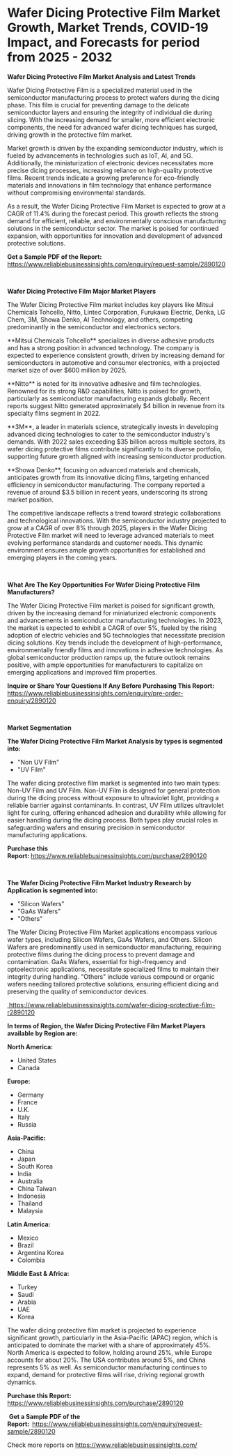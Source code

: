 <p><h1>Wafer Dicing Protective Film Market Growth, Market Trends, COVID-19 Impact, and Forecasts for period from 2025 - 2032</h1></p><p><strong>Wafer Dicing Protective Film Market Analysis and Latest Trends</strong></p>
<p><p>Wafer Dicing Protective Film is a specialized material used in the semiconductor manufacturing process to protect wafers during the dicing phase. This film is crucial for preventing damage to the delicate semiconductor layers and ensuring the integrity of individual die during slicing. With the increasing demand for smaller, more efficient electronic components, the need for advanced wafer dicing techniques has surged, driving growth in the protective film market.</p><p>Market growth is driven by the expanding semiconductor industry, which is fueled by advancements in technologies such as IoT, AI, and 5G. Additionally, the miniaturization of electronic devices necessitates more precise dicing processes, increasing reliance on high-quality protective films. Recent trends indicate a growing preference for eco-friendly materials and innovations in film technology that enhance performance without compromising environmental standards.</p><p>As a result, the Wafer Dicing Protective Film Market is expected to grow at a CAGR of 11.4% during the forecast period. This growth reflects the strong demand for efficient, reliable, and environmentally conscious manufacturing solutions in the semiconductor sector. The market is poised for continued expansion, with opportunities for innovation and development of advanced protective solutions.</p></p>
<p><strong>Get a Sample PDF of the Report:&nbsp;</strong> <a href="https://www.reliablebusinessinsights.com/enquiry/request-sample/2890120?utm_campaign=2268&utm_medium=2&utm_source=Github&utm_content=ia&utm_term=14032025&utm_id=wafer-dicing-protective-film">https://www.reliablebusinessinsights.com/enquiry/request-sample/2890120</a></p>
<p>&nbsp;</p>
<p><strong>Wafer Dicing Protective Film Major Market Players</strong></p>
<p><p>The Wafer Dicing Protective Film market includes key players like Mitsui Chemicals Tohcello, Nitto, Lintec Corporation, Furukawa Electric, Denka, LG Chem, 3M, Showa Denko, AI Technology, and others, competing predominantly in the semiconductor and electronics sectors.</p><p>**Mitsui Chemicals Tohcello** specializes in diverse adhesive products and has a strong position in advanced technology. The company is expected to experience consistent growth, driven by increasing demand for semiconductors in automotive and consumer electronics, with a projected market size of over $600 million by 2025.</p><p>**Nitto** is noted for its innovative adhesive and film technologies. Renowned for its strong R&D capabilities, Nitto is poised for growth, particularly as semiconductor manufacturing expands globally. Recent reports suggest Nitto generated approximately $4 billion in revenue from its specialty films segment in 2022.</p><p>**3M**, a leader in materials science, strategically invests in developing advanced dicing technologies to cater to the semiconductor industry's demands. With 2022 sales exceeding $35 billion across multiple sectors, its wafer dicing protective films contribute significantly to its diverse portfolio, supporting future growth aligned with increasing semiconductor production.</p><p>**Showa Denko**, focusing on advanced materials and chemicals, anticipates growth from its innovative dicing films, targeting enhanced efficiency in semiconductor manufacturing. The company reported a revenue of around $3.5 billion in recent years, underscoring its strong market position.</p><p>The competitive landscape reflects a trend toward strategic collaborations and technological innovations. With the semiconductor industry projected to grow at a CAGR of over 8% through 2025, players in the Wafer Dicing Protective Film market will need to leverage advanced materials to meet evolving performance standards and customer needs. This dynamic environment ensures ample growth opportunities for established and emerging players in the coming years.</p></p>
<p>&nbsp;</p>
<p><strong>What Are The Key Opportunities For Wafer Dicing Protective Film Manufacturers?</strong></p>
<p><p>The Wafer Dicing Protective Film market is poised for significant growth, driven by the increasing demand for miniaturized electronic components and advancements in semiconductor manufacturing technologies. In 2023, the market is expected to exhibit a CAGR of over 5%, fueled by the rising adoption of electric vehicles and 5G technologies that necessitate precision dicing solutions. Key trends include the development of high-performance, environmentally friendly films and innovations in adhesive technologies. As global semiconductor production ramps up, the future outlook remains positive, with ample opportunities for manufacturers to capitalize on emerging applications and improved film properties.</p></p>
<p><strong>Inquire or Share Your Questions If Any Before Purchasing This Report:</strong> <a href="https://www.reliablebusinessinsights.com/enquiry/pre-order-enquiry/2890120?utm_campaign=2268&utm_medium=2&utm_source=Github&utm_content=ia&utm_term=14032025&utm_id=wafer-dicing-protective-film">https://www.reliablebusinessinsights.com/enquiry/pre-order-enquiry/2890120</a></p>
<p>&nbsp;</p>
<p><strong>Market Segmentation</strong></p>
<p><strong>The Wafer Dicing Protective Film Market Analysis by types is segmented into:</strong></p>
<p><ul><li>"Non UV Film"</li><li>"UV Film"</li></ul></p>
<p><p>The wafer dicing protective film market is segmented into two main types: Non-UV Film and UV Film. Non-UV Film is designed for general protection during the dicing process without exposure to ultraviolet light, providing a reliable barrier against contaminants. In contrast, UV Film utilizes ultraviolet light for curing, offering enhanced adhesion and durability while allowing for easier handling during the dicing process. Both types play crucial roles in safeguarding wafers and ensuring precision in semiconductor manufacturing applications.</p></p>
<p><strong>Purchase this Report:&nbsp;</strong><a href="https://www.reliablebusinessinsights.com/purchase/2890120?utm_campaign=2268&utm_medium=2&utm_source=Github&utm_content=ia&utm_term=14032025&utm_id=wafer-dicing-protective-film">https://www.reliablebusinessinsights.com/purchase/2890120</a></p>
<p>&nbsp;</p>
<p><strong>The Wafer Dicing Protective Film Market Industry Research by Application is segmented into:</strong></p>
<p><ul><li>"Silicon Wafers"</li><li>"GaAs Wafers"</li><li>"Others"</li></ul></p>
<p><p>The Wafer Dicing Protective Film Market applications encompass various wafer types, including Silicon Wafers, GaAs Wafers, and Others. Silicon Wafers are predominantly used in semiconductor manufacturing, requiring protective films during the dicing process to prevent damage and contamination. GaAs Wafers, essential for high-frequency and optoelectronic applications, necessitate specialized films to maintain their integrity during handling. "Others" include various compound or organic wafers needing tailored protective solutions, ensuring efficient dicing and preserving the quality of semiconductor devices.</p></p>
<p><a href="https://www.reliablebusinessinsights.com/wafer-dicing-protective-film-r2890120?utm_campaign=2268&utm_medium=2&utm_source=Github&utm_content=ia&utm_term=14032025&utm_id=wafer-dicing-protective-film">&nbsp;https://www.reliablebusinessinsights.com/wafer-dicing-protective-film-r2890120</a></p>
<p><strong>In terms of Region, the Wafer Dicing Protective Film Market Players available by Region are:</strong></p>
<p>
    <p> <strong> North America: </strong>
        <ul>
            <li>United States</li>
            <li>Canada</li>
        </ul>
        </p> 
    <p> <strong> Europe: </strong>
        <ul>
            <li>Germany</li>
            <li>France</li>
            <li>U.K.</li>
            <li>Italy</li>
            <li>Russia</li>
        </ul>
        </p> 
    <p> <strong> Asia-Pacific: </strong>
        <ul>
            <li>China</li>
            <li>Japan</li>
            <li>South Korea</li>
            <li>India</li>
            <li>Australia</li>
            <li>China Taiwan</li>
            <li>Indonesia</li>
            <li>Thailand</li>
            <li>Malaysia</li>
        </ul>
        </p> 
    <p> <strong> Latin America: </strong>
        <ul>
            <li>Mexico</li>
            <li>Brazil</li>
            <li>Argentina Korea</li>
            <li>Colombia</li>
        </ul>
        </p> 
    <p> <strong> Middle East & Africa: </strong>
        <ul>
            <li>Turkey</li>
            <li>Saudi</li>
            <li>Arabia</li>
            <li>UAE</li>
            <li>Korea</li>
        </ul>
    </p>
    </p>
<p><p>The wafer dicing protective film market is projected to experience significant growth, particularly in the Asia-Pacific (APAC) region, which is anticipated to dominate the market with a share of approximately 45%. North America is expected to follow, holding around 25%, while Europe accounts for about 20%. The USA contributes around 5%, and China represents 5% as well. As semiconductor manufacturing continues to expand, demand for protective films will rise, driving regional growth dynamics.</p></p>
<p><strong>Purchase this Report: </strong><a href="https://www.reliablebusinessinsights.com/purchase/2890120?utm_campaign=2268&utm_medium=2&utm_source=Github&utm_content=ia&utm_term=14032025&utm_id=wafer-dicing-protective-film">https://www.reliablebusinessinsights.com/purchase/2890120</a></p>
<p>&nbsp;<strong>Get a Sample PDF of the Report:&nbsp;&nbsp;</strong><a href="https://www.reliablebusinessinsights.com/enquiry/request-sample/2890120?utm_campaign=2268&utm_medium=2&utm_source=Github&utm_content=ia&utm_term=14032025&utm_id=wafer-dicing-protective-film">https://www.reliablebusinessinsights.com/enquiry/request-sample/2890120</a></p>
<p><strong></strong></p>
<p>Check more reports on <a href="https://www.reliablebusinessinsights.com/?utm_campaign=2268&utm_medium=2&utm_source=Github&utm_content=ia&utm_term=14032025&utm_id=wafer-dicing-protective-film">https://www.reliablebusinessinsights.com/</a></p>
